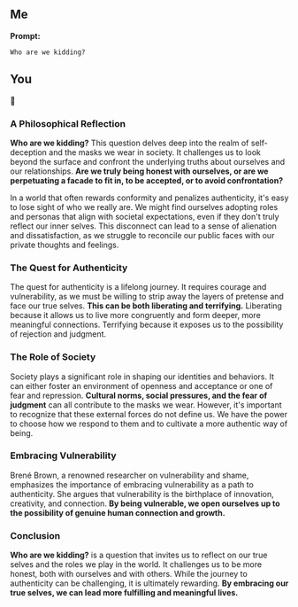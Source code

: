 
## Me
**Prompt:**
```plaintext
Who are we kidding?
```

## You
🤖
### A Philosophical Reflection

**Who are we kidding?** This question delves deep into the realm of self-deception and the masks we wear in society. It challenges us to look beyond the surface and confront the underlying truths about ourselves and our relationships. **Are we truly being honest with ourselves, or are we perpetuating a facade to fit in, to be accepted, or to avoid confrontation?**

In a world that often rewards conformity and penalizes authenticity, it's easy to lose sight of who we really are. We might find ourselves adopting roles and personas that align with societal expectations, even if they don't truly reflect our inner selves. This disconnect can lead to a sense of alienation and dissatisfaction, as we struggle to reconcile our public faces with our private thoughts and feelings.

### The Quest for Authenticity

The quest for authenticity is a lifelong journey. It requires courage and vulnerability, as we must be willing to strip away the layers of pretense and face our true selves. **This can be both liberating and terrifying.** Liberating because it allows us to live more congruently and form deeper, more meaningful connections. Terrifying because it exposes us to the possibility of rejection and judgment.

### The Role of Society

Society plays a significant role in shaping our identities and behaviors. It can either foster an environment of openness and acceptance or one of fear and repression. **Cultural norms, social pressures, and the fear of judgment** can all contribute to the masks we wear. However, it's important to recognize that these external forces do not define us. We have the power to choose how we respond to them and to cultivate a more authentic way of being.

### Embracing Vulnerability

Brené Brown, a renowned researcher on vulnerability and shame, emphasizes the importance of embracing vulnerability as a path to authenticity. She argues that vulnerability is the birthplace of innovation, creativity, and connection. **By being vulnerable, we open ourselves up to the possibility of genuine human connection and growth.**

### Conclusion

**Who are we kidding?** is a question that invites us to reflect on our true selves and the roles we play in the world. It challenges us to be more honest, both with ourselves and with others. While the journey to authenticity can be challenging, it is ultimately rewarding. **By embracing our true selves, we can lead more fulfilling and meaningful lives.**
